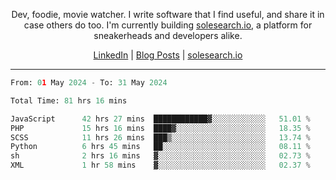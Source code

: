 <p align="center">Dev, foodie, movie watcher. I write software that I find useful, and share it in case others do too. I'm currently building <a href="https://solesearch.io">solesearch.io</a>, a platform for sneakerheads and developers alike.</p>
<p align="center">
  <a href="https://www.linkedin.com/in/peter-rauscher">LinkedIn</a>
  |
  <a href="https://dev.to/peterrauscher">Blog Posts</a>
  |
  <a href="https://solesearch.io">solesearch.io</a>
</p>
<hr/>
<!--START_SECTION:waka-->

```python
From: 01 May 2024 - To: 31 May 2024

Total Time: 81 hrs 16 mins

JavaScript      42 hrs 27 mins  ████████████▓░░░░░░░░░░░░   51.01 %
PHP             15 hrs 16 mins  ████▓░░░░░░░░░░░░░░░░░░░░   18.35 %
SCSS            11 hrs 26 mins  ███▒░░░░░░░░░░░░░░░░░░░░░   13.74 %
Python          6 hrs 45 mins   ██░░░░░░░░░░░░░░░░░░░░░░░   08.11 %
sh              2 hrs 16 mins   ▓░░░░░░░░░░░░░░░░░░░░░░░░   02.73 %
XML             1 hr 58 mins    ▓░░░░░░░░░░░░░░░░░░░░░░░░   02.37 %
```

<!--END_SECTION:waka-->

